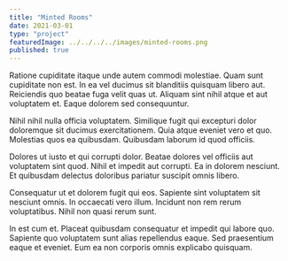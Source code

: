 ```yaml
---
title: "Minted Rooms"
date: 2021-03-01
type: "project"
featuredImage: ../../../../images/minted-rooms.png
published: true
---
```


Ratione cupiditate itaque unde autem commodi molestiae. Quam sunt cupiditate non est. In ea vel ducimus sit blanditiis quisquam libero aut. Reiciendis quo beatae fuga velit quas ut. Aliquam sint nihil atque et aut voluptatem et. Eaque dolorem sed consequuntur.

Nihil nihil nulla officia voluptatem. Similique fugit qui excepturi dolor doloremque sit ducimus exercitationem. Quia atque eveniet vero et quo. Molestias quos ea quibusdam. Quibusdam laborum id quod officiis.

Dolores ut iusto et qui corrupti dolor. Beatae dolores vel officiis aut voluptatem sint quod. Nihil et impedit aut corrupti. Ea in dolorem nesciunt. Et quibusdam delectus doloribus pariatur suscipit omnis libero.

Consequatur ut et dolorem fugit qui eos. Sapiente sint voluptatem sit nesciunt omnis. In occaecati vero illum. Incidunt non rem rerum voluptatibus. Nihil non quasi rerum sunt.

In est cum et. Placeat quibusdam consequatur et impedit qui labore quo. Sapiente quo voluptatem sunt alias repellendus eaque. Sed praesentium eaque et eveniet. Eum ea non corporis omnis explicabo quisquam.

